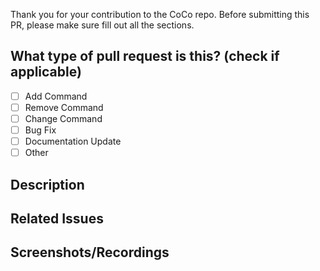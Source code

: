 Thank you for your contribution to the CoCo repo.
Before submitting this PR, please make sure fill out all the sections.

## What type of pull request is this? (check if applicable)

<!--Put 'X' between the brackets to check-->

- [ ] Add Command
- [ ] Remove Command
- [ ] Change Command
- [ ] Bug Fix
- [ ] Documentation Update
- [ ] Other

## Description

<!--Identify what change was made and explain how differently the bot works-->

## Related Issues

<!--Single Issue Format: Resolves #123-->
<!--Multiple Issues Format: Resolves #123, resolves #456-->

## Screenshots/Recordings

<!--Show user and bot interactions-->